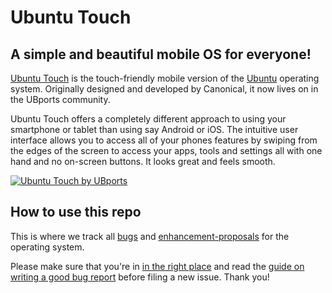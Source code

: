 # Ubuntu Touch

## A simple and beautiful mobile OS for everyone!

[Ubuntu Touch](https://ubports.com) is the touch-friendly mobile version of the [Ubuntu](https://ubuntu.com) operating system. Originally designed and developed by Canonical, it now lives on in the UBports community.

Ubuntu Touch offers a completely different approach to using your smartphone or tablet than using say Android or iOS. The intuitive user interface allows you to access all of your phones features by swiping from the edges of the screen to access your apps, tools and settings all with one hand and no on-screen buttons. It looks great and feels smooth.

[![Ubuntu Touch by UBports](https://img.youtube.com/vi/ekiuY5b-LOA/0.jpg)](http://www.youtube.com/watch?v=ekiuY5b-LOA)

## How to use this repo

This is where we track all [bugs](https://github.com/ubports/ubports-touch/issues?q=is%3Aissue+is%3Aopen+label%3Abug) and [enhancement-proposals](https://github.com/ubports/ubports-touch/issues?utf8=%E2%9C%93&q=is%3Aissue%20is%3Aopen%20label%3Aenhancement) for the operating system.

Please make sure that you're in [in the right place](https://wiki.ubports.com/wiki/UBports-Bug-Trackers) and read the [guide on writing a good bug report](https://wiki.ubports.com/wiki/Writing-a-Good-Bug-Report) before filing a new issue. Thank you!
